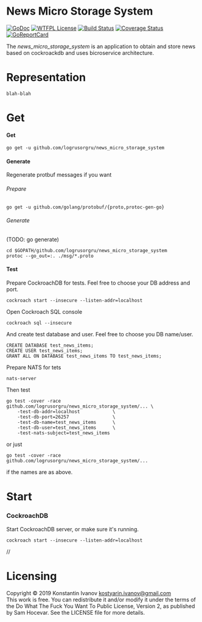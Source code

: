 News Micro Storage System
=========================

[![GoDoc](https://godoc.org/github.com/logrusorgru/news_micro_storage_system?status.svg)](https://godoc.org/github.com/logrusorgru/news_micro_storage_system)
[![WTFPL License](https://img.shields.io/badge/license-wtfpl-blue.svg)](http://www.wtfpl.net/about/)
[![Build Status](https://travis-ci.org/logrusorgru/news_micro_storage_system.svg)](https://travis-ci.org/logrusorgru/news_micro_storage_system)
[![Coverage Status](https://coveralls.io/repos/logrusorgru/news_micro_storage_system/badge.svg?branch=master)](https://coveralls.io/r/logrusorgru/news_micro_storage_system?branch=master)
[![GoReportCard](https://goreportcard.com/badge/logrusorgru/news_micro_storage_system)](https://goreportcard.com/report/logrusorgru/news_micro_storage_system)

The _news_micro_storage_system_ is an application to obtain and store news
based on cockroackdb and uses bicroservice architecture.

# Representation

```
blah-blah
```

# Get

#### Get

```
go get -u github.com/logrusorgru/news_micro_storage_system
```

#### Generate

Regenerate protbuf messages if you want

###### Prepare


```
go get -u github.com/golang/protobuf/{proto,protoc-gen-go}
```

###### Generate

(TODO: go generate)

```
cd $GOPATH/github.com/logrusorgru/news_micro_storage_system
protoc --go_out=:. ./msg/*.proto
```

#### Test

Prepare CockroachDB for tests. Feel free to choose your DB address and port.

```
cockroach start --insecure --listen-addr=localhost
```

Open Cockroach SQL console

```
cockroach sql --insecure
```

And create test database and user. Feel free to choose you DB name/user.

```
CREATE DATABASE test_news_items;
CREATE USER test_news_items;
GRANT ALL ON DATABASE test_news_items TO test_news_items;
```

Prepare NATS for tets

```
nats-server
```

Then test

```
go test -cover -race github.com/logrusorgru/news_micro_storage_system/... \
    -test-db-addr=localhost            \
    -test-db-port=26257                \
    -test-db-name=test_news_items      \
    -test-db-user=test_news_items      \
    -test-nats-subject=test_news_items
```

or just

```
go test -cover -race github.com/logrusorgru/news_micro_storage_system/...
```

if the names are as above.

# Start

### CockroachDB

Start CockroachDB server, or make sure it's running.

```
cockroach start --insecure --listen-addr=localhost
```

//


# Licensing

Copyright © 2019 Konstantin Ivanov <kostyarin.ivanov@gmail.com>  
This work is free. You can redistribute it and/or modify it under the
terms of the Do What The Fuck You Want To Public License, Version 2,
as published by Sam Hocevar. See the LICENSE file for more details.
